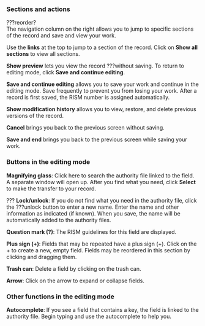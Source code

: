 ### Sections and actions

???reorder?  
The navigation column on the right allows you to jump to specific sections of the record and save and view your work.

Use the **links** at the top to jump to a section of the record. Click on **Show all sections** to view all sections.

**Show preview** lets you view the record ???without saving. To return to editing mode, click **Save and continue editing**.

**Save and continue editing** allows you to save your work and continue in the editing mode. Save frequently to prevent you from losing your work. After a record is first saved, the RISM number is assigned automatically.

**Show modification history** allows you to view, restore, and delete previous versions of the record.

**Cancel** brings you back to the previous screen without saving.

**Save and end** brings you back to the previous screen while saving your work.

### Buttons in the editing mode

**Magnifying glass**: Click here to search the authority file linked to the field. A separate window will open up. After you find what you need, click **Select** to make the transfer to your record.

??? **Lock/unlock**: If you do not find what you need in the authority file, click the ???unlock button to enter a new name. Enter the name and other information as indicated (if known). When you save, the name will be automatically added to the authority files.

**Question mark (?)**: The RISM guidelines for this field are displayed.

**Plus sign (+)**: Fields that may be repeated have a plus sign (+). Click on the + to create a new, empty field. Fields may be reordered in this section by clicking and dragging them.

**Trash can**: Delete a field by clicking on the trash can.

**Arrow**: Click on the arrow to expand or collapse fields.

### Other functions in the editing mode

**Autocomplete**: If you see a field that contains a key, the field is linked to the authority file. Begin typing and use the autocomplete to help you.